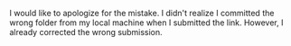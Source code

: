 I would like to apologize for the mistake. I didn't realize I committed the wrong folder from my local machine when I submitted the link. However, I already corrected the wrong submission.